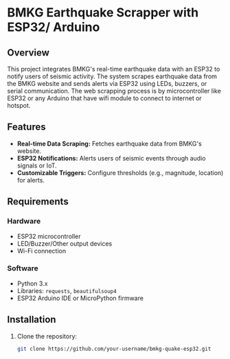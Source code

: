 # BMKG Earthquake Scrapper with ESP32/ Arduino

## Overview
This project integrates BMKG's real-time earthquake data with an ESP32 to notify users of seismic activity. The system scrapes earthquake data from the BMKG website and sends alerts via ESP32 using LEDs, buzzers, or serial communication. The web scrapping process is by microcontroller like ESP32 or any Arduino that have wifi module to connect to internet or hotspot. 

## Features
- **Real-time Data Scraping:** Fetches earthquake data from BMKG's website.
- **ESP32 Notifications:** Alerts users of seismic events through audio signals or IoT.
- **Customizable Triggers:** Configure thresholds (e.g., magnitude, location) for alerts.

## Requirements
### Hardware
- ESP32 microcontroller
- LED/Buzzer/Other output devices
- Wi-Fi connection

### Software
- Python 3.x
- Libraries: `requests`, `beautifulsoup4`
- ESP32 Arduino IDE or MicroPython firmware

## Installation
1. Clone the repository:
   ```bash
   git clone https://github.com/your-username/bmkg-quake-esp32.git
